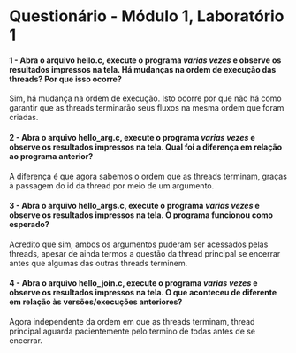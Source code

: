 # Questionário - Módulo 1, Laboratório 1

#### 1 - Abra o arquivo **hello.c**, execute o programa *varias vezes* e observe os resultados impressos na tela. **Há mudanças na ordem de execução das threads? Por que isso ocorre?**
Sim, há mudança na ordem de execução. Isto ocorre por que não há como garantir que as threads terminarão seus fluxos na mesma ordem que foram criadas.

#### 2 - Abra o arquivo **hello_arg.c**, execute o programa *varias vezes* e observe os resultados impressos na tela. **Qual foi a diferença em relação ao programa anterior?**
A diferença é que agora sabemos o ordem que as threads terminam, graças à passagem do id da thread por meio de um argumento.

#### 3 - Abra o arquivo **hello_args.c**, execute o programa *varias vezes* e observe os resultados impressos na tela. **O programa funcionou como esperado?**
Acredito que sim, ambos os argumentos puderam ser acessados pelas threads, apesar de ainda termos a questão da thread principal se encerrar antes que algumas das outras threads terminem.

#### 4 - Abra o arquivo **hello_join.c**, execute o programa *varias vezes* e observe os resultados impressos na tela. **O que aconteceu de diferente em relação às versões/execuções anteriores?**
Agora independente da ordem em que as threads terminam, thread principal aguarda pacientemente pelo termino de todas antes de se encerrar.
